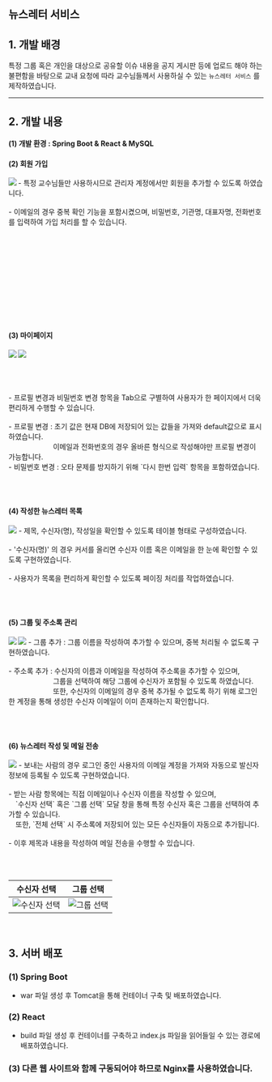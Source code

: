 <h2> 뉴스레터 서비스 </h2>

## 1. 개발 배경
특정 그룹 혹은 개인을 대상으로 공유할 이슈 내용을 공지 게시판 등에 업로드 해야 하는 불편함을 바탕으로 교내 요청에 따라 교수님들께서 사용하실 수 있는 `뉴스레터 서비스` 를 제작하였습니다.

---------------------

## 2. 개발 내용
#### (1) 개발 환경 : Spring Boot & React & MySQL

#### (2) 회원 가입
<img src="https://user-images.githubusercontent.com/54324782/164892629-1799f221-6150-459e-b8c0-cdaa51611c61.png" align="left">
    - 특정 교수님들만 사용하시므로 관리자 계정에서만 회원을 추가할 수 있도록 하였습니다.
    <br><br>
    - 이메일의 경우 중복 확인 기능을 포함시켰으며, 비밀번호, 기관명, 대표자명, 전화번호를 입력하여 가입 처리를 할 수 있습니다.
    
<br><br><br><br><br><br><br><br><br><br>
    
#### (3) 마이페이지
<img src="https://user-images.githubusercontent.com/54324782/164892872-14a7639b-86e0-47dc-804e-708bb96baa37.png" align="left">
<img src="https://user-images.githubusercontent.com/54324782/164893000-446250cd-1911-4bb3-95be-52c723a09933.png">
<br><br><br><br><br>
    - 프로필 변경과 비밀번호 변경 항목을 Tab으로 구별하여 사용자가 한 페이지에서 더욱 편리하게 수행할 수 있습니다.
    <br><br>
    - 프로필 변경 : 초기 값은 현재 DB에 저장되어 있는 값들을 가져와 default값으로 표시하였습니다.<br>
                        이메일과 전화번호의 경우 올바른 형식으로 작성해야만 프로필 변경이 가능합니다.  
    <br>
    - 비밀번호 변경 : 오타 문제를 방지하기 위해 `다시 한번 입력` 항목을 포함하였습니다.

<br><br>

#### (4) 작성한 뉴스레터 목록
<img src="https://user-images.githubusercontent.com/54324782/165057068-b58fca5c-9e76-45e2-86e7-5d43b41f1939.png">
    - 제목, 수신자(명), 작성일을 확인할 수 있도록 테이블 형태로 구성하였습니다.
    <br><br>
    - '수신자(명)' 의 경우 커서를 올리면 수신자 이름 혹은 이메일을 한 눈에 확인할 수 있도록 구현하였습니다.
    <br><br>
    - 사용자가 목록을 편리하게 확인할 수 있도록 페이징 처리를 작업하였습니다.
    
<br><br>

#### (5) 그룹 및 주소록 관리
<img src="https://user-images.githubusercontent.com/54324782/165060497-723ca486-deaa-42f0-8d9b-75ce44dd8902.png" align="left">
<img src="https://user-images.githubusercontent.com/54324782/165060005-94a8d2c3-e0c0-4455-9880-f9d544139c35.png">
    - 그룹 추가 : 그룹 이름을 작성하여 추가할 수 있으며, 중복 처리될 수 없도록 구현하였습니다.
    <br><br>
    - 주소록 추가 : 수신자의 이름과 이메일을 작성하여 주소록을 추가할 수 있으며, 
    <br>
                        그룹을 선택하여 해당 그룹에 수신자가 포함될 수 있도록 하였습니다.
    <br>
                        또한, 수신자의 이메일의 경우 중복 추가될 수 없도록 하기 위해 로그인한 계정을 통해 생성한 수신자 이메일이 이미 존재하는지 확인합니다.
                        
<br><br>

#### (6) 뉴스레터 작성 및 메일 전송
<img src="https://user-images.githubusercontent.com/54324782/165063111-10d01489-dea5-43b2-8ffe-c7b4c947fb5d.png">
    - 보내는 사람의 경우 로그인 중인 사용자의 이메일 계정을 가져와 자동으로 발신자 정보에 등록될 수 있도록 구현하였습니다.
    <br><br>
    - 받는 사람 항목에는 직접 이메일이나 수신자 이름을 작성할 수 있으며, 
    <br>
       `수신자 선택` 혹은 `그룹 선택` 모달 창을 통해 특정 수신자 혹은 그룹을 선택하여 추가할 수 있습니다.
    <br>
       또한, `전체 선택` 시 주소록에 저장되어 있는 모든 수신자들이 자동으로 추가됩니다.
    <br><br>
    - 이후 제목과 내용을 작성하여 메일 전송을 수행할 수 있습니다.

<br><br>

| 수신자 선택 | 그룹 선택 |
| :--------: | :-------: |
| ![수신자 선택](https://user-images.githubusercontent.com/54324782/165067556-bb45ad85-4711-436e-82e3-64475fb54ce5.png)    | ![그룹 선택](https://user-images.githubusercontent.com/54324782/165067778-b96925ca-538c-43c8-8e06-69298a476f1f.png)      |
<br>

## 3. 서버 배포
### (1) Spring Boot 
  - war 파일 생성 후 Tomcat을 통해 컨테이너 구축 및 배포하였습니다.
### (2) React
  - build 파일 생성 후 컨테이너를 구축하고 index.js 파일을 읽어들일 수 있는 경로에 배포하였습니다.
### (3) 다른 웹 사이트와 함께 구동되어야 하므로 Nginx를 사용하였습니다.
